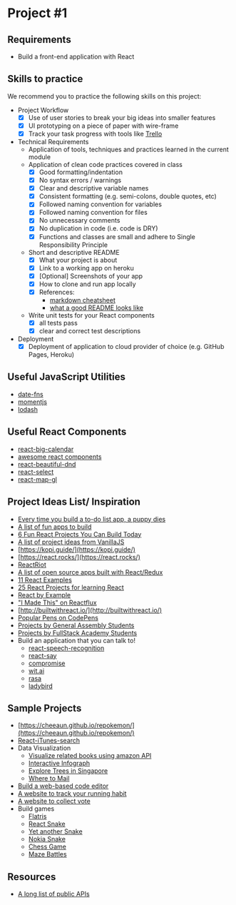 # Project \#1

## Requirements

* Build a front-end application with React

## Skills to practice

We recommend you to practice the following skills on this project:

* Project Workflow
  * [x] Use of user stories to break your big ideas into smaller features
  * [x] UI prototyping on a piece of paper with wire-frame
  * [x] Track your task progress with tools like [Trello](https://trello.com/)
* Technical Requirements
  * Application of tools, techniques and practices learned in the current module
  * Application of clean code practices covered in class
    * [x] Good formatting/indentation
    * [x] No syntax errors / warnings
    * [x] Clear and descriptive variable names
    * [x] Consistent formatting \(e.g. semi-colons, double quotes, etc\)
    * [x] Followed naming convention for variables
    * [x] Followed naming convention for files
    * [x] No unnecessary comments
    * [x] No duplication in code \(i.e. code is DRY\)
    * [x] Functions and classes are small and adhere to Single Responsibility Principle
  * Short and descriptive README
    * [x] What your project is about
    * [x] Link to a working app on heroku
    * [x] \[Optional\] Screenshots of your app
    * [x] How to clone and run app locally
    * [x] References:
      * [markdown cheatsheet](https://github.com/adam-p/markdown-here/wiki/Markdown-Cheatsheet)
      * [what a good README looks like](https://gist.github.com/PurpleBooth/109311bb0361f32d87a2)
  * Write unit tests for your React components
    * [x] all tests pass
    * [x] clear and correct test descriptions
* Deployment
  * [x] Deployment of application to cloud provider of choice \(e.g. GitHub Pages, Heroku\)

## Useful JavaScript Utilities

* [date-fns](https://date-fns.org/)
* [momentjs](https://momentjs.com/)
* [lodash](https://lodash.com/)

## Useful React Components

* [react-big-calendar](https://github.com/intljusticemission/react-big-calendar)
* [awesome react components](https://github.com/brillout/awesome-react-components)
* [react-beautiful-dnd](https://github.com/atlassian/react-beautiful-dnd)
* [react-select](https://react-select.com/home)
* [react-map-gl](https://github.com/uber/react-map-gl)

## Project Ideas List/ Inspiration

* [Every time you build a to-do list app, a puppy dies](https://medium.freecodecamp.org/every-time-you-build-a-to-do-list-app-a-puppy-dies-505b54637a5d)
* [A list of fun apps to build](https://medium.freecodecamp.org/the-secret-to-being-a-top-developer-is-building-things-heres-a-list-of-fun-apps-to-build-aac61ac0736c)
* [6 Fun React Projects You Can Build Today](https://daveceddia.com/react-practice-projects/)
* [A list of project ideas from VanillaJS](https://learnvanillajs.com/projects/)
* [https://kopi.guide/](https://kopi.guide/)
* [https://react.rocks/](https://react.rocks/)
* [ReactRiot](https://www.reactriot.com/)
* [A list of open source apps built with React/Redux](https://github.com/markerikson/redux-ecosystem-links/blob/master/apps-and-examples.md)
* [11 React Examples](https://dev.to/drminnaar/11-react-examples-2e6d)
* [25 React Projects for learning React](http://sean-smith.me/assets/portfolio/25-react-projects/index.html)
* [React by Example](https://reactkungfu.com/showcases/)
* ["I Made This" on Reactflux](https://discordapp.com/channels/102860784329052160/312761588778139658)
* [http://builtwithreact.io/](http://builtwithreact.io/)
* [Popular Pens on CodePens](https://codepen.io/2018/popular/pens/)
* [Projects by General Assembly Students](https://gallery.generalassemb.ly/)
* [Projects by FullStack Academy Students](https://www.fullstackacademy.com/student-gallery)
* Build an application that you can talk to!
  * [react-speech-recognition](https://www.npmjs.com/package/react-speech-recognition)
  * [react-say](https://www.npmjs.com/package/react-say)
  * [compromise](http://compromise.cool/)
  * [wit.ai](https://wit.ai/)
  * [rasa](https://rasa.com/)
  * [ladybird](https://lyrebird.ai/)

## Sample Projects

* [https://cheeaun.github.io/repokemon/](https://cheeaun.github.io/repokemon/)
* [React-iTunes-search](https://github.com/LeoAJ/react-iTunes-search)
* Data Visualization
  * [Visualize related books using amazon API](https://anvaka.github.io/greview/hands-on-ml/1/)
  * [Interactive Infograph](https://www.smashingmagazine.com/2018/11/interactive-infographic-vue-js/)
  * [Explore Trees in Singapore](https://github.com/cheeaun/exploretrees-sg)
  * [Where to Mail](https://github.com/timmoti/postbox-hunter)
* [Build a web-based code editor](http://krasimirtsonev.com/blog/article/build-your-own-interactive-javascript-playground)
* [A website to track your running habit](https://github.com/newzealot/runninglog)
* [A website to collect vote](https://www.menti.com/)
* Build games
  * [Flatris](https://github.com/skidding/flatris)
  * [React Snake](https://github.com/taming-the-state-in-react/react-snake)
  * [Yet another Snake](https://github.com/briantjt/react-snake)
  * [Nokia Snake](https://github.com/Morgantheplant/nokia-snek)
  * [Chess Game](https://pusher.com/tutorials/realtime-chess-game-react)
  * [Maze Battles](http://www.mazebattles.com/)

## Resources

* [A long list of public APIs](https://github.com/toddmotto/public-apis)
